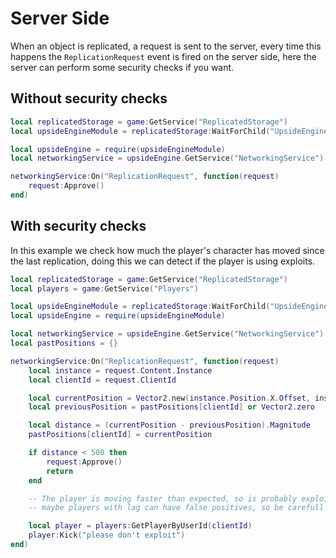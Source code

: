 # Server Side
When an object is replicated, a request is sent to the server, every time this happens the `ReplicationRequest` event is fired on the server side, here the server can perform some security checks if you want.

## Without security checks
```lua
local replicatedStorage = game:GetService("ReplicatedStorage")
local upsideEngineModule = replicatedStorage:WaitForChild("UpsideEngine")

local upsideEngine = require(upsideEngineModule)
local networkingService = upsideEngine.GetService("NetworkingService")

networkingService:On("ReplicationRequest", function(request)
    request:Approve()
end)
```

## With security checks
In this example we check how much the player's character has moved since the last replication, doing this we can detect if the player is using exploits.
```lua
local replicatedStorage = game:GetService("ReplicatedStorage")
local players = game:GetService("Players")

local upsideEngineModule = replicatedStorage:WaitForChild("UpsideEngine")
local upsideEngine = require(upsideEngineModule)

local networkingService = upsideEngine.GetService("NetworkingService")
local pastPositions = {}

networkingService:On("ReplicationRequest", function(request)
	local instance = request.Content.Instance
    local clientId = request.ClientId

    local currentPosition = Vector2.new(instance.Position.X.Offset, instance.Position.Y.Offset)
	local previousPosition = pastPositions[clientId] or Vector2.zero

    local distance = (currentPosition - previousPosition).Magnitude
    pastPositions[clientId] = currentPosition

    if distance < 500 then
        request:Approve()
        return
    end

    -- The player is moving faster than expected, so is probably exploiting
    -- maybe players with lag can have false positives, so be carefull with the distance check

    local player = players:GetPlayerByUserId(clientId)
    player:Kick("please don't exploit")
end)
```